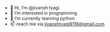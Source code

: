 - 👋 Hi, I’m @jivansh tyagi
- 👀 I’m interested in programming
- 🌱 I’m currently learning python
- 📫 reach me via jivanshtyagi9116@gmail.com

<!---
jaityagiji/jaityagiji is a ✨ special ✨ repository because its `README.md` (this file) appears on your GitHub profile.
You can click the Preview link to take a look at your changes.
--->
